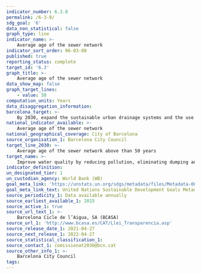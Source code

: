```yaml
---
indicator_number: 6.3.8
permalink: /6-3-8/
sdg_goal: '6'
data_non_statistical: false
graph_type: line
indicator_name: >-
    Average age of the sewer network
indicator_sort_order: 06-03-08
published: true
reporting_status: complete
target_id: '6.3'
graph_title: >-
    Average age of the sewer network
data_show_map: false
graph_target_lines:
    - value: 50
computation_units: Years
data_disaggregation_information: 
barcelona_target: >-
    By 2030, expand the sustainable urban drainage systems and the use of groundwater
national_indicator_available: >-
    Average age of the sewer network
national_geographical_coverage: City of Barcelona
source_organisation_1: Barcelona City Council
target_line_2030: >-
    Average age of the sewer network above than 50 years
target_name: >-
    Improve water quality by reducing pollution, eliminating dumping and minimising the release of hazardous chemicals and materials, halving the proportion of untreated wastewater and substantially increasing recycling and safe reuse worldwide
indicator_definition:
un_designated_tier: 1
un_custodian_agency: World Bank (WB)
goal_meta_link: 'https://unstats.un.org/sdgs/metadata/files/Metadata-06-03-01.pdf'
goal_meta_link_text: United Nations Sustainable Development Goals Metadata (pdf 894kB)
source_periodicity_1: Data available annually
source_earliest_available_1: 2015
source_active_1: true
source_url_text_1: >-
    Barcelona Cicle de l’Aigua, SA (BCASA)
source_url_1: 'http://www.bcasa.es/CAT/Llei_Transparencia.asp' 
source_release_date_1: 2021-04-27
source_next_release_1: 2022-04-27
source_statistical_classification_1: 
source_contact_1: comissionat2030@bcn.cat
source_other_info_1: >-
    Barcelona City Council
tags:
---
```

